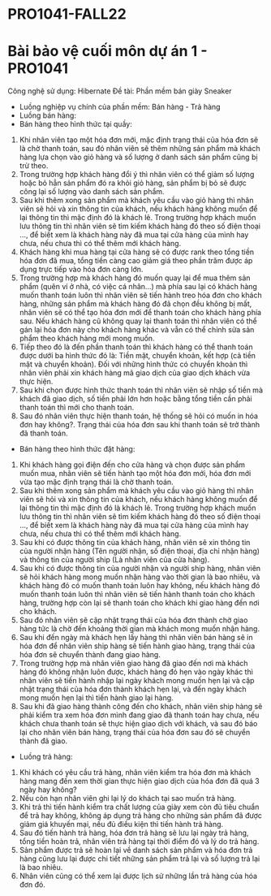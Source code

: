 # PRO1041-FALL22
# Bài bảo vệ cuối môn dự án 1 - PRO1041
Công nghệ sử dụng: Hibernate
Đề tài: Phần mềm bán giày Sneaker
- Luồng nghiệp vụ chính của phần mềm: Bán hàng - Trả hàng 
- Luồng bán hàng:
- Bán hàng theo hình thức tại quầy:
1. Khi nhân viên tạo một hóa đơn mới, mặc định trạng thái của hóa đơn sẽ là chờ thanh toán, sau đó nhân viên sẽ thêm những sản phẩm mà khách hàng 
lựa chọn vào giỏ hàng và số lượng ở danh sách sản phẩm cũng bị trừ theo.
2. Trong trường hợp khách hàng đổi ý thì nhân viên có thể giảm số lượng hoặc bỏ hẳn sản phẩm đó ra khỏi giỏ hàng,
sản phẩm bị bỏ sẽ được công lại số lượng vào danh sách sản phẩm.
3. Sau khi thêm xong sản phẩm mà khách yêu cầu vào giỏ hàng thì nhân viên sẽ hỏi và xin thông tin của khách, 
nếu khách hàng không muốn để lại thông tin thì mặc định đó là khách lẻ. Trong trường hợp khách muốn lưu thông tin 
thì nhân viên sẽ tìm kiếm khách hàng đó theo số điện thoại …, để biết xem là khách hàng này đã mua tại 
cửa hàng của mình hay chưa, nếu chưa thì có thể thêm mới khách hàng.
4. Khách hàng khi mua hàng tại cửa hàng sẽ có được rank theo tổng tiền hóa đơn đã mua,
tổng tiền càng cao giảm giá theo phần trăm được áp dụng trực tiếp vào hóa đơn càng lớn.
5. Trong trường hợp mà khách hàng đó muốn quay lại để mua thêm sản phẩm (quên ví ở nhà, có việc cá nhân…) 
mà phía sau lại có khách hàng muốn thanh toán luôn thì nhân viên sẽ tiến hành treo hóa đơn cho khách hàng, 
những sản phẩm mà khách hàng đó đã chọn đều không bị mất, nhân viên sẽ có thể tạo hóa đơn mới để thanh toán
cho khách hàng phía sau. Nếu khách hàng cũ không quay lại thanh toán thì nhân viên có thể gán lại hóa đơn này 
cho khách hàng khác và vẫn có thể chỉnh sửa sản phẩm theo khách hàng mới mong muốn.
6. Tiếp theo đó là đến phần thanh toán thì khách hàng có thể thanh toán được dưới ba hình thức đó là: Tiền mặt, chuyển khoản, kết hợp (cả tiền mặt và chuyển khoản).
Đối với những hình thức có chuyển khoản thì nhân viên phải xin khách hàng mã giao dịch của giao dịch khách vừa thực hiện.
7. Sau khi chọn được hình thức thanh toán thì nhân viên sẽ nhập số tiền mà khách đã giao dịch, 
số tiền phải lớn hơn hoặc bằng tổng tiền cần phải thanh toán thì mới cho thanh toán.
8. Sau đó nhân viên thực hiện thanh toán, hệ thống sẽ hỏi có muốn in hóa đơn hay không?. 
Trạng thái của hóa đơn sau khi thanh toán sẽ trở thành đã thanh toán.

- Bán hàng theo hình thức đặt hàng:
1. Khi khách hàng gọi điện đến cho cửa hàng và chọn được sản phẩm muốn mua, nhân viên sẽ tiến hành tạo một hóa đơn mới, 
hóa đơn mới vừa tạo mặc định trạng thái là chờ thanh toán.
2. Sau khi thêm xong sản phẩm mà khách yêu cầu vào giỏ hàng thì nhân viên sẽ hỏi và xin thông tin của khách,
nếu khách hàng không muốn để lại thông tin thì mặc định đó là khách lẻ. 
Trong trường hợp khách muốn lưu thông tin thì nhân viên sẽ tìm kiếm khách hàng đó theo số điện thoại …, 
để biết xem là khách hàng này đã mua tại cửa hàng của mình hay chưa, nếu chưa thì có thể thêm mới khách hàng.
3. Sau khi có được thông tin của khách hàng, nhân viên sẽ xin thông tin của người nhận hàng
(Tên người nhận, số điện thoại, địa chỉ nhận hàng) và thông tin của người ship (Là nhân viên của cửa hàng).
4. Sau khi có được thông tin của người nhận và người ship hàng, nhân viên sẽ hỏi khách hàng mong muốn nhận hàng 
vào thời gian là bao nhiêu, và khách hàng đó có muốn thanh toán luôn hay không, nếu khách hàng đó muốn thanh toán
luôn thì nhân viên sẽ tiến hành thanh toán cho khách hàng, trường hợp còn lại sẽ thanh toán cho khách khi giao hàng đến nơi cho khách.
5. Sau đó nhân viên sẽ cập nhật trạng thái của hóa đơn thành chờ giao hàng tức là chờ đến khoảng thời gian mà khách mong muốn nhận hàng.
6. Sau khi đến ngày mà khách hẹn lấy hàng thì nhân viên bán hàng sẽ in hóa đơn để nhân viên ship hàng sẽ tiến hành giao hàng, 
trạng thái của hóa đơn sẽ chuyển thành đang giao hàng.
8. Trong trường hợp mà nhân viên giao hàng đã giao đến nơi mà khách hàng đó không nhận luôn được, 
khách hàng đó hẹn vào ngày khác thì nhân viên sẽ tiến hành nhập lại ngày khách mong muốn hẹn lại và 
cập nhật trạng thái của hóa đơn thành khách hẹn lại, và đến ngày khách mong muốn hẹn lại thì tiến hành giao lại hàng.
7. Sau khi đã giao hàng thành công đến cho khách, nhân viên ship hàng sẽ phải kiểm tra xem hóa đơn mình
đang giao đã thanh toán hay chưa, nếu khách chưa thanh toán sẽ thực hiện giao dịch với khách, và sau đó
báo lại cho nhân viên bán hàng, trạng thái của hóa đơn sau đó sẽ chuyển thành đã giao.

- Luồng trả hàng:
1. Khi khách có yêu cầu trả hàng, nhân viên kiểm tra hóa đơn mà khách hàng mang đến xem thời gian thực hiện giao dịch của hóa đơn đã quá 3 ngày hay không?
2. Nếu còn hạn nhân viên ghi lại lý do khách tại sao muốn trả hàng.
3. Khi trả thì tiến hành kiểm tra chất lượng của giày xem còn đủ tiêu chuẩn để trả hay không, không áp dụng trả hàng
cho những sản phẩm đã được giảm giá khuyến mại, nếu đủ điều kiện thì tiến hành trả hàng.
4. Sau đó tiến hành trả hàng, hóa đơn trả hàng sẽ lưu lại ngày trả hàng, tổng tiền hoàn trả, nhân viên trả hàng tại thời điểm đó và lý do trả hàng.
5. Sản phẩm được trả sẽ hoàn lại về danh sách sản phẩm và hóa đơn trả hàng cũng lưu lại được chi tiết những sản phẩm trả lại và số lượng trả lại là bao nhiêu.
6. Nhân viên cũng có thể xem lại được lịch sử những lần trả hàng của hóa đơn đó.
